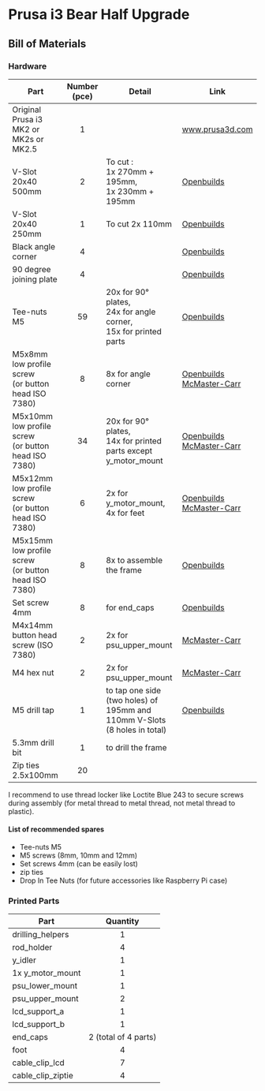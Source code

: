 # Prusa i3 Bear Half Upgrade

## Bill of Materials

### Hardware

| Part     | Number (pce) | Detail | Link |
|----------|:------:|--------|------|
| Original Prusa i3 MK2 or MK2s or MK2.5 | 1 | | www.prusa3d.com |
| V-Slot 20x40 500mm | 2 | To cut :<br>1x 270mm + 195mm,<br>1x 230mm + 195mm | [Openbuilds](http://openbuildspartstore.com/v-slot-20x40-linear-rail/) |
| V-Slot 20x40 250mm | 1 | To cut 2x 110mm | [Openbuilds](http://openbuildspartstore.com/v-slot-20x40-linear-rail/) |
| Black angle corner | 4 | | [Openbuilds](http://openbuildspartstore.com/black-angle-corner-connector/) |
| 90 degree joining plate | 4 | | [Openbuilds](http://openbuildspartstore.com/90-degree-joining-plate/) |
| Tee-nuts M5 | 59 | 20x for 90° plates,<br> 24x for angle corner,<br> 15x for printed parts | [Openbuilds](http://openbuildspartstore.com/tee-nuts-10-pack/) |
| M5x8mm low profile screw<br>(or button head ISO 7380) | 8 | 8x for angle corner | [Openbuilds](http://openbuildspartstore.com/low-profile-screws-m5-10-pack/)<br>[McMaster-Carr](https://www.mcmaster.com/#91239a222/=1clymbr) |
| M5x10mm low profile screw<br>(or button head ISO 7380) | 34 | 20x for 90° plates,<br> 14x for printed parts except y_motor_mount | [Openbuilds](http://openbuildspartstore.com/low-profile-screws-m5-10-pack/)<br>[McMaster-Carr](https://www.mcmaster.com/#97763a820/=1cltxg0) |
| M5x12mm low profile screw<br>(or button head ISO 7380) | 6 | 2x for y_motor_mount, 4x for feet | [Openbuilds](http://openbuildspartstore.com/low-profile-screws-m5-10-pack/)<br>[McMaster-Carr](https://www.mcmaster.com/#91239a228/=1cm065c) |
| M5x15mm low profile screw<br>(or button head ISO 7380) | 8 | 8x to assemble the frame | [Openbuilds](http://openbuildspartstore.com/low-profile-screws-m5-10-pack/) |
| Set screw 4mm | 8 | for end_caps | [Openbuilds](http://openbuildspartstore.com/set-screw/) |
| M4x14mm button head screw (ISO 7380) | 2 | 2x for psu_upper_mount | [McMaster-Carr](https://www.mcmaster.com/#91239a149/=1cm084e) |
| M4 hex nut | 2 | 2x for psu_upper_mount  | [McMaster-Carr](https://www.mcmaster.com/#91828a231/=1c4wqcj) |
| M5 drill tap | 1 | to tap one side (two holes) of 195mm and 110mm V-Slots (8 holes in total) | [Openbuilds](http://openbuildspartstore.com/m5-drill-tap/) |
| 5.3mm drill bit | 1 | to drill the frame | |
| Zip ties 2.5x100mm | 20 | | |

I recommend to use thread locker like Loctite Blue 243 to secure screws during assembly (for metal thread to metal thread, not metal thread to plastic).

#### List of recommended spares
* Tee-nuts M5
* M5 screws (8mm, 10mm and 12mm)
* Set screws 4mm (can be easily lost)
* zip ties
* Drop In Tee Nuts (for future accessories like Raspberry Pi case)


### Printed Parts

| Part     | Quantity |
|----------|:------:|
| drilling_helpers  | 1 |
| rod_holder        | 4 |
| y_idler           | 1 |
| 1x y_motor_mount  | 1 |
| psu_lower_mount   | 1 |
| psu_upper_mount   | 2 |
| lcd_support_a     | 1 |
| lcd_support_b     | 1 |
| end_caps          | 2 (total of 4 parts) |
| foot              | 4 |
| cable_clip_lcd    | 7 |
| cable_clip_ziptie | 4 |